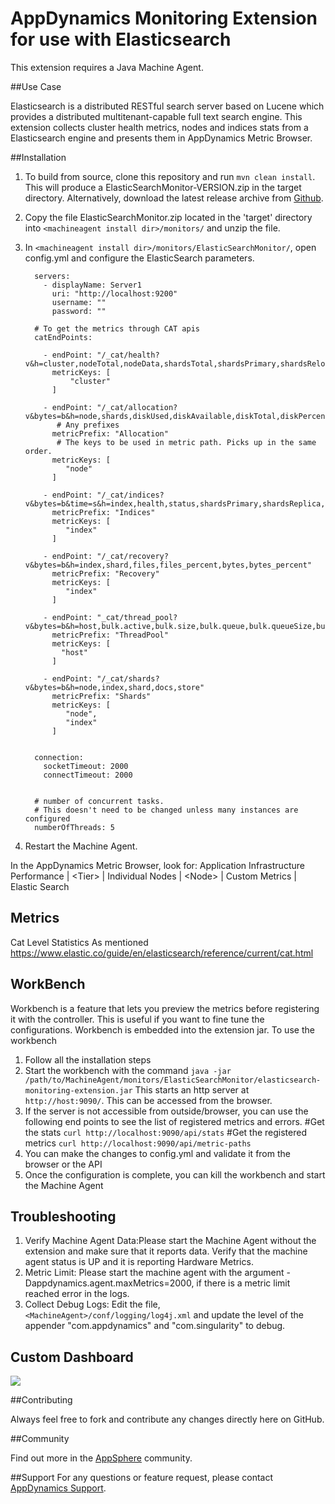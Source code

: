 # AppDynamics Monitoring Extension for use with Elasticsearch

This extension requires a Java Machine Agent.

##Use Case

Elasticsearch is a distributed RESTful search server based on Lucene which provides a distributed multitenant-capable full text search engine.
This extension collects cluster health metrics, nodes and indices stats from a Elasticsearch engine and presents them in AppDynamics Metric Browser.


##Installation

1. To build from source, clone this repository and run `mvn clean install`. This will produce a ElasticSearchMonitor-VERSION.zip in the target directory. Alternatively, download the latest release archive from [Github](https://github.com/Appdynamics/elasticsearch-monitoring-extension/releases).
2. Copy the file ElasticSearchMonitor.zip located in the 'target' directory into `<machineagent install dir>/monitors/` and unzip the file.
3. In `<machineagent install dir>/monitors/ElasticSearchMonitor/`, open config.yml and configure the ElasticSearch parameters.

   ```
     servers:
       - displayName: Server1
         uri: "http://localhost:9200"
         username: ""
         password: ""     
         
     # To get the metrics through CAT apis
     catEndPoints:
     
       - endPoint: "/_cat/health?v&h=cluster,nodeTotal,nodeData,shardsTotal,shardsPrimary,shardsRelocating,shardsInitializing,shardsUnassigned,pendingTasks"
         metricKeys: [
             "cluster"
         ]
              
       - endPoint: "/_cat/allocation?v&bytes=b&h=node,shards,diskUsed,diskAvailable,diskTotal,diskPercent"
          # Any prefixes
         metricPrefix: "Allocation"
          # The keys to be used in metric path. Picks up in the same order.
         metricKeys: [
            "node"
         ]
 
       - endPoint: "/_cat/indices?v&bytes=b&time=s&h=index,health,status,shardsPrimary,shardsReplica,docsCount,docsDeleted,storeSize,pri.store.size,searchQueryTime,searchQueryTotal,searchQueryCurrent,searchFetchTotal,searchFetchTime,searchFetchCurrent,indexingIndexTotal,indexingIndexTime"
         metricPrefix: "Indices"
         metricKeys: [
            "index"
         ]
 
       - endPoint: "/_cat/recovery?v&bytes=b&h=index,shard,files,files_percent,bytes,bytes_percent"
         metricPrefix: "Recovery"
         metricKeys: [
            "index"
         ]
 
       - endPoint: "_cat/thread_pool?v&bytes=b&h=host,bulk.active,bulk.size,bulk.queue,bulk.queueSize,bulk.rejected,bulk.largest,bulk.completed,bulk.min,bulk.max"
         metricPrefix: "ThreadPool"
         metricKeys: [
           "host"
         ]
 
       - endPoint: "/_cat/shards?v&bytes=b&h=node,index,shard,docs,store"
         metricPrefix: "Shards"
         metricKeys: [
            "node",
            "index"
         ]
     
     
     connection:
       socketTimeout: 2000
       connectTimeout: 2000
     
     
     # number of concurrent tasks.
     # This doesn't need to be changed unless many instances are configured
     numberOfThreads: 5
   ```
5. Restart the Machine Agent.

In the AppDynamics Metric Browser, look for: Application Infrastructure Performance  | \<Tier\> | Individual Nodes | \<Node\> | Custom Metrics | Elastic Search


## Metrics

Cat Level Statistics
As mentioned https://www.elastic.co/guide/en/elasticsearch/reference/current/cat.html

## WorkBench
Workbench is a feature that lets you preview the metrics before registering it with the controller. This is useful if you want to fine tune the configurations. Workbench is embedded into the extension jar.
To use the workbench

1. Follow all the installation steps
2. Start the workbench with the command
`java -jar /path/to/MachineAgent/monitors/ElasticSearchMonitor/elasticsearch-monitoring-extension.jar`
This starts an http server at `http://host:9090/`. This can be accessed from the browser.
3. If the server is not accessible from outside/browser, you can use the following end points to see the list of registered metrics and errors.
#Get the stats
`curl http://localhost:9090/api/stats`
#Get the registered metrics
`curl http://localhost:9090/api/metric-paths`
4. You can make the changes to config.yml and validate it from the browser or the API
5. Once the configuration is complete, you can kill the workbench and start the Machine Agent

## Troubleshooting 
1. Verify Machine Agent Data:Please start the Machine Agent without the extension and make sure that it reports data. Verify that the machine agent status is UP and it is reporting Hardware Metrics.
2. Metric Limit: Please start the machine agent with the argument -Dappdynamics.agent.maxMetrics=2000, if there is a metric limit reached error in the logs.
3. Collect Debug Logs: Edit the file, `<MachineAgent>/conf/logging/log4j.xml` and update the level of the appender "com.appdynamics" and "com.singularity" to debug.

## Custom Dashboard
![](https://raw.github.com/Appdynamics/elasticsearch-monitoring-extension/master/Dashboard.png)

##Contributing

Always feel free to fork and contribute any changes directly here on GitHub.

##Community

Find out more in the [AppSphere](https://www.appdynamics.com/community/exchange/extension/elasticsearch-monitoring-extension/) community.

##Support
For any questions or feature request, please contact [AppDynamics Support](mailto:help@appdynamics.com).


